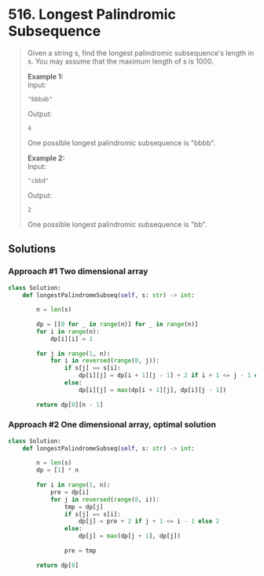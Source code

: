 # 516. Longest Palindromic Subsequence

> Given a string s, find the longest palindromic subsequence's length in s. You may assume that the maximum length of s is 1000.
>
> **Example 1:**  
> Input:
>
> ```text
> "bbbab"
> ```
>
> Output:
>
> ```text
> 4
> ```
>
> One possible longest palindromic subsequence is "bbbb".
>
> **Example 2:**  
> Input:
>
> ```text
> "cbbd"
> ```
>
> Output:
>
> ```text
> 2
> ```
>
> One possible longest palindromic subsequence is "bb".

## Solutions

### Approach \#1 Two dimensional array

```python
class Solution:
    def longestPalindromeSubseq(self, s: str) -> int:
        
        n = len(s)
    
        dp = [[0 for _ in range(n)] for _ in range(n)]
        for i in range(n):
            dp[i][i] = 1
            
        for j in range(1, n):
            for i in reversed(range(0, j)):
                if s[j] == s[i]:
                    dp[i][j] = dp[i + 1][j - 1] + 2 if i + 1 <= j - 1 else 2
                else:
                    dp[i][j] = max(dp[i + 1][j], dp[i][j - 1])
                    
        return dp[0][n - 1]
```

### Approach \#2 One dimensional array, optimal solution

```python
class Solution:
    def longestPalindromeSubseq(self, s: str) -> int:
    
        n = len(s)
        dp = [1] * n
        
        for i in range(1, n):
            pre = dp[i]
            for j in reversed(range(0, i)):
                tmp = dp[j]
                if s[j] == s[i]:
                    dp[j] = pre + 2 if j + 1 <= i - 1 else 2
                else:
                    dp[j] = max(dp[j + 1], dp[j])
                    
                pre = tmp
        
        return dp[0]
```

